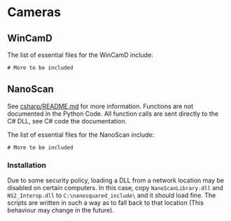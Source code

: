 # Cameras

## WinCamD
The list of essential files for the WinCamD include:
```
# More to be included
```

## NanoScan
See [csharp/README.md](csharp/README.md) for more information. Functions are not documented in the Python Code. All function calls are sent directly to the C\# DLL, see C\# code the documentation. 

The list of essential files for the NanoScan include:
```
# More to be included
```

### Installation
Due to some security policy, loading a DLL from a network location may be disabled on certain computers. In this case, copy `NanoScanLibrary.dll` and `NS2_Interop.dll` to `C:\nanosquared_include\` and it should load fine. The scripts are written in such a way as to fall back to that location (This behaviour may change in the future).